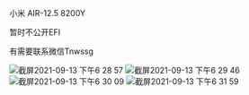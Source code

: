 小米 AIR-12.5  8200Y

暂时不公开EFI


有需要联系微信Tnwssg



![截屏2021-09-13 下午6 28 57](https://user-images.githubusercontent.com/22867489/133075840-5bf7694a-4180-4cec-b771-6ef524310248.png)
![截屏2021-09-13 下午6 29 46](https://user-images.githubusercontent.com/22867489/133075849-06a50276-c77f-4410-bc87-011f9e37683c.png)
![截屏2021-09-13 下午6 30 09](https://user-images.githubusercontent.com/22867489/133075855-94f4aaea-19a7-43d7-90f9-44741d566186.png)
![截屏2021-09-13 下午6 31 59](https://user-images.githubusercontent.com/22867489/133075858-3f0fa8f0-e426-4fd3-af5b-039fd96674d4.png)
